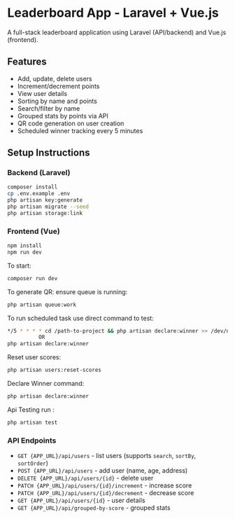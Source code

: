 # Leaderboard App - Laravel + Vue.js

A full-stack leaderboard application using Laravel (API/backend) and Vue.js (frontend).

## Features

- Add, update, delete users
- Increment/decrement points
- View user details
- Sorting by name and points
- Search/filter by name
- Grouped stats by points via API
- QR code generation on user creation
- Scheduled winner tracking every 5 minutes

## Setup Instructions

### Backend (Laravel)

```bash
composer install
cp .env.example .env
php artisan key:generate
php artisan migrate --seed
php artisan storage:link
```

### Frontend (Vue)

```bash
npm install
npm run dev
```

To start:
```bash
composer run dev 
```

To generate QR: ensure queue is running:
```bash
php artisan queue:work
```

To run scheduled task use direct command to test:
```bash
*/5 * * * * cd /path-to-project && php artisan declare:winner >> /dev/null 2>&1
          OR 
php artisan declare:winner
```

Reset user scores:
```bash
php artisan users:reset-scores
```
Declare Winner command:
```bash
php artisan declare:winner
```

Api Testing  run :
```bash
php artisan test
```


### API Endpoints

- `GET {APP_URL}/api/users` - list users (supports `search`, `sortBy`, `sortOrder`)
- `POST {APP_URL}/api/users` - add user (name, age, address)
- `DELETE {APP_URL}/api/users/{id}` - delete user
- `PATCH {APP_URL}/api/users/{id}/increment` - increase score
- `PATCH {APP_URL}/api/users/{id}/decrement` - decrease score
- `GET {APP_URL}/api/users/{id}` - user details
- `GET {APP_URL}/api/grouped-by-score` - grouped stats

